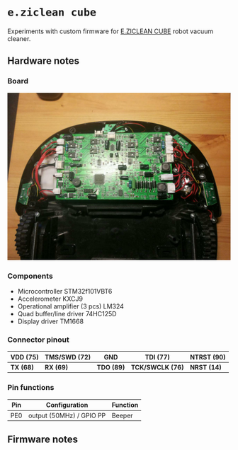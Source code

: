 # `e.ziclean cube`
Experiments with custom firmware for [E.ZICLEAN CUBE](https://www.e-zicom.com/aspirateur-robot-eziclean-cube.html) robot vacuum cleaner.

## Hardware notes
### Board
![alt text](pics/board-p1.jpg)

### Components
* Microcontroller STM32f101VBT6
* Accelerometer KXCJ9
* Operational amplifier (3 pcs) LM324
* Quad buffer/line driver 74HC125D
* Display driver TM1668

### Connector pinout
| VDD (75) | TMS/SWD (72) | GND | TDI (77) | NTRST (90)|
|-|-|-|-|-|
|__TX (68)__| __RX (69)__ | __TDO (89)__ | __TCK/SWCLK (76)__ | __NRST (14)__|

### Pin functions
| Pin | Configuration | Function |
|-|-|-|
| PE0 | output (50MHz) / GPIO PP | Beeper |


## Firmware notes
